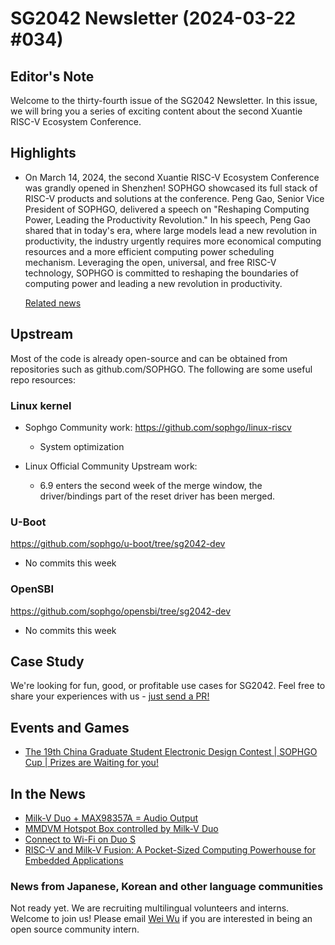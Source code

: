 # SG2042 Newsletter (2024-03-22 #034)

## Editor's Note

Welcome to the thirty-fourth issue of the SG2042 Newsletter. In this issue, we will bring you a series of exciting content about the second Xuantie RISC-V Ecosystem Conference.

## Highlights

+ On March 14, 2024, the second Xuantie RISC-V Ecosystem Conference was grandly opened in Shenzhen! SOPHGO showcased its full stack of RISC-V products and solutions at the conference. Peng Gao, Senior Vice President of SOPHGO, delivered a speech on "Reshaping Computing Power, Leading the Productivity Revolution." In his speech, Peng Gao shared that in today's era, where large models lead a new revolution in productivity, the industry urgently requires more economical computing resources and a more efficient computing power scheduling mechanism. Leveraging the open, universal, and free RISC-V technology, SOPHGO is committed to reshaping the boundaries of computing power and leading a new revolution in productivity.

  [Related news](https://twitter.com/sophgotech/status/1768561661475221580)

## Upstream

Most of the code is already open-source and can be obtained from repositories such as github.com/SOPHGO. The following are some useful repo resources:

### Linux kernel

+ Sophgo Community work: https://github.com/sophgo/linux-riscv

  + System optimization

+ Linux Official Community Upstream work:

  + 6.9 enters the second week of the merge window, the driver/bindings part of the reset driver has been merged.

### U-Boot

https://github.com/sophgo/u-boot/tree/sg2042-dev

+ No commits this week

### OpenSBI

https://github.com/sophgo/opensbi/tree/sg2042-dev

+ No commits this week

## Case Study

We're looking for fun, good, or profitable use cases for SG2042. Feel free to share your experiences with us - [just send a PR!](https://github.com/sophgocommunity/SG2042-Newsletter/pulls)

## Events and Games

+ [The 19th China Graduate Student Electronic Design Contest |  SOPHGO Cup | Prizes are Waiting for you!][event-1]

[event-1]:https://mp.weixin.qq.com/s/gkNs5lia9oN7xNflkLv2Lg

## In the News

+ [Milk-V Duo + MAX98357A = Audio Output][news-1]
+ [MMDVM Hotspot Box controlled by Milk-V Duo][news-2]
+ [Connect to Wi-Fi on Duo S][news-3]
+ [RISC-V and Milk-V Fusion: A Pocket-Sized Computing Powerhouse for Embedded Applications][news-4]

[news-1]:https://www.youtube.com/shorts/Ze7ocYdTn38
[news-2]:https://community.milkv.io/t/milkv-duo-mmdvm/1568
[news-3]:https://community.milkv.io/t/connect-to-wi-fi-on-duo-s/1540
[news-4]:https://www.youtube.com/watch?v=aZeQb3kLM0c

### News from Japanese, Korean and other language communities

Not ready yet. We are recruiting multilingual volunteers and interns. Welcome to join us! Please email [Wei Wu](mailto:wuwei2016@iscas.ac.cn) if you are interested in being an open source community intern.